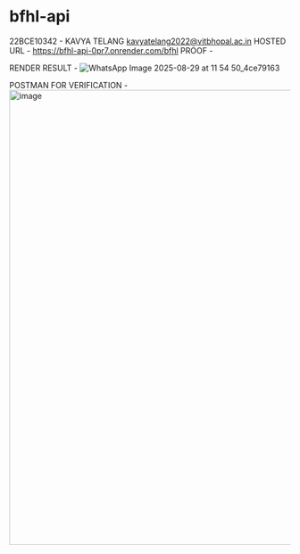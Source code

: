 # bfhl-api

22BCE10342 - KAVYA TELANG 
kavyatelang2022@vitbhopal.ac.in
HOSTED URL - https://bfhl-api-0pr7.onrender.com/bfhl
PROOF - 

RENDER RESULT - 
![WhatsApp Image 2025-08-29 at 11 54 50_4ce79163](https://github.com/user-attachments/assets/724b9a8c-696e-4390-9cab-37a7e956a56c)


POSTMAN FOR VERIFICATION - 
<img width="965" height="816" alt="image" src="https://github.com/user-attachments/assets/ed32b0a8-22de-4c2d-8b0f-ebbdf865c894" />
